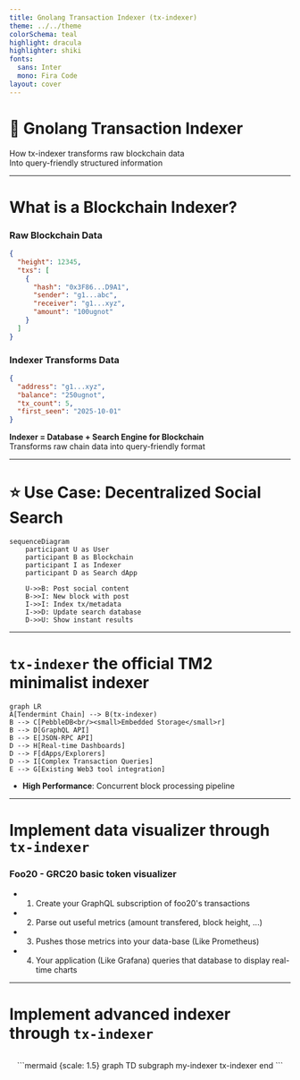 ```yaml
---
title: Gnolang Transaction Indexer (tx-indexer)
theme: ../../theme
colorSchema: teal
highlight: dracula
highlighter: shiki
fonts:
  sans: Inter
  mono: Fira Code
layout: cover
---
```


# 🚀 Gnolang Transaction Indexer  

How tx-indexer transforms raw blockchain data  
Into query-friendly structured information

---

# What is a Blockchain Indexer?

<div class="grid grid-cols-2 gap-8">
<div>

### Raw Blockchain Data
```json
{
  "height": 12345,
  "txs": [
    {
      "hash": "0x3F86...D9A1",
      "sender": "g1...abc",
      "receiver": "g1...xyz",
      "amount": "100ugnot"
    }
  ]
}
```
</div>
<div>

### Indexer Transforms Data
```json
{
  "address": "g1...xyz",
  "balance": "250ugnot",
  "tx_count": 5,
  "first_seen": "2025-10-01"
}
```
</div>
</div>

**Indexer = Database + Search Engine for Blockchain**  
Transforms raw chain data into query-friendly format

---

# ⭐ Use Case: Decentralized Social Search

```mermaid
sequenceDiagram
    participant U as User
    participant B as Blockchain
    participant I as Indexer
    participant D as Search dApp
    
    U->>B: Post social content
    B->>I: New block with post
    I->>I: Index tx/metadata
    I->>D: Update search database
    D->>U: Show instant results
```

---

# `tx-indexer` the official TM2 minimalist indexer 

```mermaid {scale: 0.9}
graph LR 
A[Tendermint Chain] --> B(tx-indexer)
B --> C[PebbleDB<br/><small>Embedded Storage</small>r]
B --> D[GraphQL API]
B --> E[JSON-RPC API]
D --> H[Real-time Dashboards]
D --> F[dApps/Explorers]
D --> I[Complex Transaction Queries]
E --> G[Existing Web3 tool integration]
```
- **High Performance**: Concurrent block processing pipeline

---

# Implement data visualizer through `tx-indexer`
### Foo20 - GRC20 basic token visualizer
 

- 1. Create your GraphQL subscription of foo20's transactions
- 2. Parse out useful metrics (amount transfered, block height, ...)
- 3. Pushes those metrics into your data-base (Like Prometheus)
- 4. Your application (Like Grafana) queries that database to display real-time charts


---

# Implement advanced indexer through `tx-indexer`
 
<div style="text-align: center; margin: 2rem 0;">
```mermaid {scale: 1.5}
graph TD
subgraph my-indexer
tx-indexer
end
```
</div>